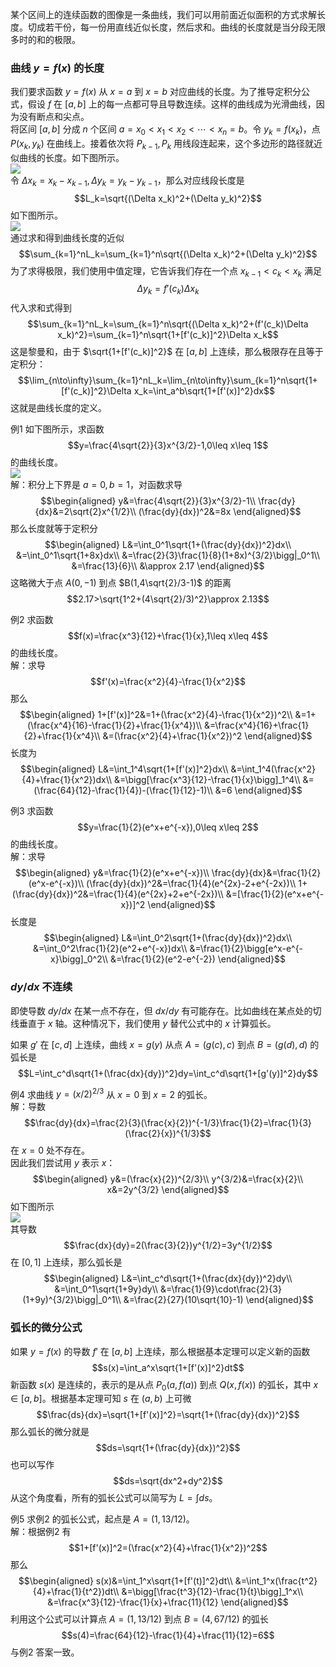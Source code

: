 某个区间上的连续函数的图像是一条曲线，我们可以用前面近似面积的方式求解长度。切成若干份，每一份用直线近似长度，然后求和。曲线的长度就是当分段无限多时的和的极限。

### 曲线 $y=f(x)$ 的长度
我们要求函数 $y=f(x)$ 从 $x=a$ 到 $x=b$ 对应曲线的长度。为了推导定积分公式，假设 $f$ 在 $[a,b]$ 上的每一点都可导且导数连续。这样的曲线成为光滑曲线，因为没有断点和尖点。  
将区间 $[a,b]$ 分成 $n$ 个区间 $a=x_0<x_1<x_2<\cdots<x_n=b$。令 $y_k=f(x_k)$，点 $P(x_k,y_k)$ 在曲线上。接着依次将 $P_{k-1},P_k$ 用线段连起来，这个多边形的路径就近似曲线的长度。如下图所示。  
![](030.010.png)  
令 $\Delta x_k=x_k-x_{k-1},\Delta y_k=y_k-y_{k-1}$，那么对应线段长度是
$$L_k=\sqrt{(\Delta x_k)^2+(\Delta y_k)^2}$$
如下图所示。  
![](030.020.png)  
通过求和得到曲线长度的近似
$$\sum_{k=1}^nL_k=\sum_{k=1}^n\sqrt{(\Delta x_k)^2+(\Delta y_k)^2}$$
为了求得极限，我们使用中值定理，它告诉我们存在一个点 $x_{k-1}<c_k<x_k$ 满足
$$\Delta y_k=f'(c_k)\Delta x_k$$
代入求和式得到
$$\sum_{k=1}^nL_k=\sum_{k=1}^n\sqrt{(\Delta x_k)^2+(f'(c_k)\Delta x_k)^2}=\sum_{k=1}^n\sqrt{1+[f'(c_k)]^2}\Delta x_k$$
这是黎曼和，由于 $\sqrt{1+[f'(c_k)]^2}$ 在 $[a,b]$ 上连续，那么极限存在且等于定积分：
$$\lim_{n\to\infty}\sum_{k=1}^nL_k=\lim_{n\to\infty}\sum_{k=1}^n\sqrt{1+[f'(c_k)]^2}\Delta x_k=\int_a^b\sqrt{1+[f'(x)]^2}dx$$
这就是曲线长度的定义。

例1 如下图所示，求函数
$$y=\frac{4\sqrt{2}}{3}x^{3/2}-1,0\leq x\leq 1$$
的曲线长度。  
![](030.030.png)  
解：积分上下界是 $a=0,b=1$，对函数求导
$$\begin{aligned}
y&=\frac{4\sqrt{2}}{3}x^{3/2}-1\\
\frac{dy}{dx}&=2\sqrt{2}x^{1/2}\\
(\frac{dy}{dx})^2&=8x
\end{aligned}$$
那么长度就等于定积分
$$\begin{aligned}
L&=\int_0^1\sqrt{1+(\frac{dy}{dx})^2}dx\\
&=\int_0^1\sqrt{1+8x}dx\\
&=\frac{2}{3}\frac{1}{8}(1+8x)^{3/2}\bigg|_0^1\\
&=\frac{13}{6}\\
&\approx 2.17
\end{aligned}$$
这略微大于点 $A(0,-1)$ 到点 $B(1,4\sqrt{2}/3-1)$ 的距离
$$2.17>\sqrt{1^2+(4\sqrt{2}/3)^2}\approx 2.13$$

例2 求函数
$$f(x)=\frac{x^3}{12}+\frac{1}{x},1\leq x\leq 4$$
的曲线长度。  
解：求导
$$f'(x)=\frac{x^2}{4}-\frac{1}{x^2}$$
那么
$$\begin{aligned}
1+[f'(x)]^2&=1+(\frac{x^2}{4}-\frac{1}{x^2})^2\\
&=1+(\frac{x^4}{16}-\frac{1}{2}+\frac{1}{x^4})\\
&=\frac{x^4}{16}+\frac{1}{2}+\frac{1}{x^4}\\
&=(\frac{x^2}{4}+\frac{1}{x^2})^2
\end{aligned}$$
长度为
$$\begin{aligned}
L&=\int_1^4\sqrt{1+[f'(x)]^2}dx\\
&=\int_1^4(\frac{x^2}{4}+\frac{1}{x^2})dx\\
&=\bigg[\frac{x^3}{12}-\frac{1}{x}\bigg]_1^4\\
&=(\frac{64}{12}-\frac{1}{4})-(\frac{1}{12}-1)\\
&=6
\end{aligned}$$

例3 求函数
$$y=\frac{1}{2}(e^x+e^{-x}),0\leq x\leq 2$$
的曲线长度。  
解：求导
$$\begin{aligned}
y&=\frac{1}{2}(e^x+e^{-x})\\
\frac{dy}{dx}&=\frac{1}{2}(e^x-e^{-x})\\
(\frac{dy}{dx})^2&=\frac{1}{4}(e^{2x}-2+e^{-2x})\\
1+(\frac{dy}{dx})^2&=\frac{1}{4}(e^{2x}+2+e^{-2x})\\
&=[\frac{1}{2}(e^x+e^{-x})]^2
\end{aligned}$$
长度是
$$\begin{aligned}
L&=\int_0^2\sqrt{1+(\frac{dy}{dx})^2}dx\\
&=\int_0^2\frac{1}{2}(e^2+e^{-x})dx\\
&=\frac{1}{2}\bigg[e^x-e^{-x}\bigg]_0^2\\
&=\frac{1}{2}(e^2-e^{-2})
\end{aligned}$$

### $dy/dx$ 不连续
即使导数 $dy/dx$ 在某一点不存在，但 $dx/dy$ 有可能存在。比如曲线在某点处的切线垂直于 $x$ 轴。这种情况下，我们使用 $y$ 替代公式中的 $x$ 计算弧长。

如果 $g'$ 在 $[c,d]$ 上连续，曲线 $x=g(y)$ 从点 $A=(g(c),c)$ 到点 $B=(g(d),d)$ 的弧长是
$$L=\int_c^d\sqrt{1+(\frac{dx}{dy})^2}dy=\int_c^d\sqrt{1+[g'(y)]^2}dy$$

例4 求曲线 $y=(x/2)^{2/3}$ 从 $x=0$ 到 $x=2$ 的弧长。  
解：导数
$$\frac{dy}{dx}=\frac{2}{3}(\frac{x}{2})^{-1/3}\frac{1}{2}=\frac{1}{3}(\frac{2}{x})^{1/3}$$
在 $x=0$ 处不存在。  
因此我们尝试用 $y$ 表示 $x$：  
$$\begin{aligned}
y&=(\frac{x}{2})^{2/3}\\
y^{3/2}&=\frac{x}{2}\\
x&=2y^{3/2}
\end{aligned}$$
如下图所示  
![](030.040.png)  
其导数
$$\frac{dx}{dy}=2(\frac{3}{2})y^{1/2}=3y^{1/2}$$
在 $[0,1]$ 上连续，那么弧长是
$$\begin{aligned}
L&=\int_c^d\sqrt{1+(\frac{dx}{dy})^2}dy\\
&=\int_0^1\sqrt{1+9y}dy\\
&=\frac{1}{9}\cdot\frac{2}{3}(1+9y)^{3/2}\bigg|_0^1\\
&=\frac{2}{27}(10\sqrt{10}-1)
\end{aligned}$$

### 弧长的微分公式
如果 $y=f(x)$ 的导数 $f'$ 在 $[a,b]$ 上连续，那么根据基本定理可以定义新的函数
$$s(x)=\int_a^x\sqrt{1+[f'(x)]^2}dt$$
新函数 $s(x)$ 是连续的，表示的是从点 $P_0(a,f(a))$ 到点 $Q(x,f(x))$ 的弧长，其中 $x\in [a,b]$。根据基本定理可知 $s$ 在 $(a,b)$ 上可微
$$\frac{ds}{dx}=\sqrt{1+[f'(x)]^2}=\sqrt{1+(\frac{dy}{dx})^2}$$
那么弧长的微分就是
$$ds=\sqrt{1+(\frac{dy}{dx})^2}$$
也可以写作
$$ds=\sqrt{dx^2+dy^2}$$
从这个角度看，所有的弧长公式可以简写为 $L=\int ds$。

例5 求例2 的弧长公式，起点是 $A=(1,13/12)$。  
解：根据例2 有
$$1+[f'(x)]^2=(\frac{x^2}{4}+\frac{1}{x^2})^2$$
那么
$$\begin{aligned}
s(x)&=\int_1^x\sqrt{1+[f'(t)]^2}dt\\
&=\int_1^x(\frac{t^2}{4}+\frac{1}{t^2})dt\\
&=\bigg[\frac{t^3}{12}-\frac{1}{t}\bigg]_1^x\\
&=\frac{x^3}{12}-\frac{1}{x}+\frac{11}{12}
\end{aligned}$$
利用这个公式可以计算点 $A=(1,13/12)$ 到点 $B=(4,67/12)$ 的弧长
$$s(4)=\frac{64}{12}-\frac{1}{4}+\frac{11}{12}=6$$
与例2 答案一致。
